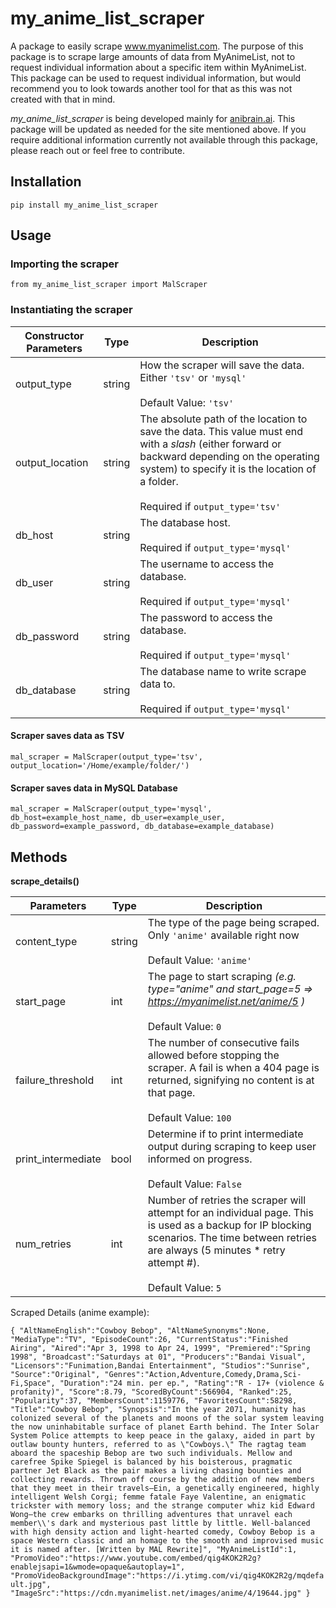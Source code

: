 # my_anime_list_scraper
A package to easily scrape www.myanimelist.com. The purpose of this package is to scrape large amounts of data from MyAnimeList, not to request individual information about a specific item within MyAnimeList. This package can be used to request individual information, but would recommend you to look towards another tool for that as this was not created with that in mind. 

*my_anime_list_scraper* is being developed mainly for [anibrain.ai](https://anibrain.ai). This package will be updated as needed for the site mentioned above. If you require additional information currently not available through this package, please reach out or feel free to contribute.

## Installation
`pip install my_anime_list_scraper`

## Usage
### Importing the scraper
`from my_anime_list_scraper import MalScraper`

### Instantiating the scraper
| Constructor Parameters | Type | Description |
| --- | --- | --- |
| output_type | string | How the scraper will save the data. Either `'tsv'` or `'mysql'` <br/><br/> Default Value: `'tsv'` |
| output_location | string | The absolute path of the location to save the data. This value must end with a *slash* (either forward or backward depending on the operating system) to specify it is the location of a folder. <br/><br/> Required if `output_type='tsv'` |
| db_host | string | The database host. <br/><br/> Required if `output_type='mysql'` |
| db_user | string | The username to access the database. <br/><br/> Required if `output_type='mysql'` |
| db_password | string | The password to access the database. <br/><br/> Required if `output_type='mysql'` |
| db_database | string | The database name to write scrape data to. <br/><br/> Required if `output_type='mysql'` |

#### Scraper saves data as TSV
`mal_scraper = MalScraper(output_type='tsv', output_location='/Home/example/folder/')`

#### Scraper saves data in MySQL Database
`mal_scraper = MalScraper(output_type='mysql', db_host=example_host_name, db_user=example_user, db_password=example_password, db_database=example_database)`

## Methods

**scrape_details()**

| Parameters | Type | Description |
| --- | --- | --- |
| content_type | string | The type of the page being scraped. <br/> Only `'anime'` available right now <br/><br/> Default Value: `'anime'` |
| start_page | int | The page to start scraping *(e.g. type="anime" and start_page=5 => https://myanimelist.net/anime/5 )* <br/><br/> Default Value: `0` |
| failure_threshold | int | The number of consecutive fails allowed before stopping the scraper. A fail is when a 404 page is returned, signifying no content is at that page. <br/><br/> Default Value: `100` |
| print_intermediate | bool | Determine if to print intermediate output during scraping to keep user informed on progress. <br/><br/> Default Value: `False` |
| num_retries | int | Number of retries the scraper will attempt for an individual page. This is used as a backup for IP blocking scenarios. The time between retries are always (5 minutes * retry attempt #). <br/><br/> Default Value: `5` |

Scraped Details (anime example):

`{
   "AltNameEnglish":"Cowboy Bebop",
   "AltNameSynonyms":None,
   "MediaType":"TV",
   "EpisodeCount":26,
   "CurrentStatus":"Finished Airing",
   "Aired":"Apr 3, 1998 to Apr 24, 1999",
   "Premiered":"Spring 1998",
   "Broadcast":"Saturdays at 01",
   "Producers":"Bandai Visual",
   "Licensors":"Funimation,Bandai Entertainment",
   "Studios":"Sunrise",
   "Source":"Original",
   "Genres":"Action,Adventure,Comedy,Drama,Sci-Fi,Space",
   "Duration":"24 min. per ep.",
   "Rating":"R - 17+ (violence & profanity)",
   "Score":8.79,
   "ScoredByCount":566904,
   "Ranked":25,
   "Popularity":37,
   "MembersCount":1159776,
   "FavoritesCount":58298,
   "Title":"Cowboy Bebop",
   "Synopsis":"In the year 2071, humanity has colonized several of the planets and moons of the solar system leaving the now uninhabitable surface of planet Earth behind. The Inter Solar System Police attempts to keep peace in the galaxy, aided in part by outlaw bounty hunters, referred to as \"Cowboys.\" The ragtag team aboard the spaceship Bebop are two such individuals. Mellow and carefree Spike Spiegel is balanced by his boisterous, pragmatic partner Jet Black as the pair makes a living chasing bounties and collecting rewards. Thrown off course by the addition of new members that they meet in their travels—Ein, a genetically engineered, highly intelligent Welsh Corgi; femme fatale Faye Valentine, an enigmatic trickster with memory loss; and the strange computer whiz kid Edward Wong—the crew embarks on thrilling adventures that unravel each member\\'s dark and mysterious past little by little. Well-balanced with high density action and light-hearted comedy, Cowboy Bebop is a space Western classic and an homage to the smooth and improvised music it is named after. [Written by MAL Rewrite]",
   "MyAnimeListId":1,
   "PromoVideo":"https://www.youtube.com/embed/qig4KOK2R2g?enablejsapi=1&wmode=opaque&autoplay=1",
   "PromoVideoBackgroundImage":"https://i.ytimg.com/vi/qig4KOK2R2g/mqdefault.jpg",
   "ImageSrc":"https://cdn.myanimelist.net/images/anime/4/19644.jpg"
}`
